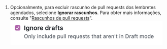 1. Opcionalmente, para excluir rascunho de pull requests dos lembretes agendados, selecione **Ignorar rascunhos**. Para obter mais informações, consulte "[Rascunhos de pull requests](/github/collaborating-with-issues-and-pull-requests/about-pull-requests#draft-pull-requests)". ![Caixa de seleção de ignorar rascunhos de pull requests](/assets/images/help/settings/scheduled-reminders-ignore-drafts.png)
